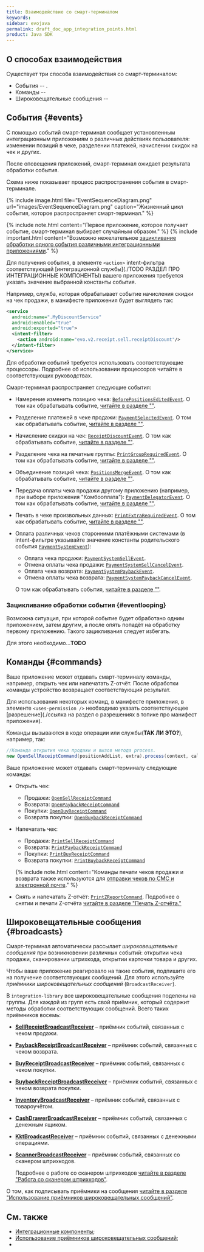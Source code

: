 ```yaml
---
title: Взаимодействие со смарт-терминалом
keywords:
sidebar: evojava
permalink: draft_doc_app_integration_points.html
product: Java SDK
---
```


## О способах взаимодействия

Существует три способа взаимодействия со смарт-терминалом:

* События -- .
* Команды --
* Широковещательные сообщения --

## События {#events}

С помощью событий смарт-терминал сообщает установленным интеграционным приложениям о различных действиях пользователя: изменении позиций в чеке, разделении платежей, начислении скидок на чек и других.

После оповещения приложений, смарт-терминал ожидает результата обработки события.

Схема ниже показывает процесс распространения события в смарт-терминале.

{% include image.html file="EventSequenceDiagram.png" url="images/EventSequenceDiagram.png" caption="Жизненный цикл события, которое распространяет смарт-терминал." %}

{% include note.html content="Первое приложение, которое получает событие, смарт-терминал выбирает случайным образом." %}
{% include important.html content="Возможно нежелательное [зацикливание обработки одного события различными интеграционными приложениями](./draft_doc_app_integration_points.html#eventlooping)." %}

Для получения события, в элементе `<action>` intent-фильтра соответствующей [интеграционной службы](./TODO РАЗДЕЛ ПРО ИНТЕГРАЦИОННЫЕ КОМПОНЕНТЫ) вашего приложения требуется указать значение выбранной константы события.

Например, служба, которая обрабатывает событие начисления скидки на чек продажи, в манифесте приложения будет выглядеть так:

```xml
<service
  android:name=".MyDiscountService"
  android:enabled="true"
  android:exported="true">
  <intent-filter>
    <action android:name="evo.v2.receipt.sell.receiptDiscount"/>
  </intent-filter>
</service>
```

Для обработки событий требуется использовать соответствующие процессоры. Подробнее об использовании процессоров читайте в соответствующих руководствах.

Смарт-терминал распространяет следующие события:

* Намерение изменить позицию чека: [`BeforePositionsEditedEvent`](./). О том как обрабатывать событие, [читайте в разделе ""](./).
* Разделение платежей в чеке продажи: [`PaymentSelectedEvent`](./). О том как обрабатывать событие, [читайте в разделе ""](./).
* Начисление скидки на чек: [`ReceiptDiscountEvent`](./). О том как обрабатывать событие, [читайте в разделе ""](./).
* Разделение чека на печатные группы: [`PrintGroupRequiredEvent`](./). О том как обрабатывать событие, [читайте в разделе ""](./).
* Объединение позиций чека: [`PositionsMergeEvent`](./). О том как обрабатывать событие, [читайте в разделе ""](./).
* Передача оплаты чека продажи другому приложению (например, при выборе приложения "Комбооплата"): [`PaymentDelegatorEvent`](./). О том как обрабатывать событие, [читайте в разделе ""](./).
* Печать в чеке произвольных данных: [`PrintExtraRequiredEvent`](./). О том как обрабатывать событие, [читайте в разделе ""](./).
* Оплата различных чеков сторонними платёжными системами (в intent-фильтре указывайте значение константы родительского события [`PaymentSystemEvent`](./)):

   * Оплата чека продажи: [`PaymentSystemSellEvent`](./).
   * Отмена оплаты чека продажи: [`PaymentSystemSellCancelEvent`](./).
   * Оплата чека возврата: [`PaymentSystemPaybackEvent`](./).
   * Отмена оплаты чека возврата: [`PaymentSystemPaybackCancelEvent`](./).

   О том как обрабатывать события, [читайте в разделе ""](./).

### Зацикливание обработки события {#eventlooping}

Возможна ситуация, при которой событие будет обработано одним приложением, затем другим, а после опять попадёт на обработку первому приложению. Такого зацикливания следует избегать.

Для этого необходимо...**TODO**

## Команды {#commands}

Ваше приложение может отдавать смарт-терминалу команды, например, открыть чек или напечатать Z-отчёт. После обработки команды устройство возвращает соответствующий результат.

Для использования некоторых команд, в манифесте приложения, в элементе `<uses-permission />` необходимо указать соответствующее [разрешение](./ссылка на раздел о разрешениях в топике про манифест приложения).

Команды вызываются в коде операции или службы(**ТАК ЛИ ЭТО?**), например, так:

```java
//Команда открытия чека продажи и вызов метода process.
new OpenSellReceiptCommand(positionAddList, extra).process(context, callback);
```

Ваше приложение может отдавать смарт-терминалу следующие команды:

* Открыть чек:

   * Продажи: [`OpenSellReceiptCommand`](./)
   * Возврата: [`OpenPaybackReceiptCommand`](./)
   * Покупки: [`OpenBuyReceiptCommand`](./)
   * Возврата покупки: [`OpenBuybackReceiptCommand`](./)

* Напечатать чек:

   * Продажи: [`PrintSellReceiptCommand`](./)
   * Возврата: [`PrintPaybackReceiptCommand`](./)
   * Покупки: [`PrintBuyReceiptCommand`](./)
   * Возврата покупки: [`PrintBuybackReceiptCommand`](./)

   {% include note.html content="Команды печати чеков продажи и возврата также используются для [отправки чеков по СМС и электронной почте](./doc_java_online_store_receipt.html)." %}

* Снять и напечатать Z-отчёт: [`PrintZReportCommand`](./). Подробнее о снятии и печати Z-отчёта [читайте в разделе "Печать Z-отчёта."](./doc_java_z_report.html)

## Широковещательные сообщения {#broadcasts}

Смарт-терминал автоматически рассылает *широковещательные сообщения* при возникновении различных событий: открытии чека продажи, сканировании штрихкода, открытии карточки товара и других.

Чтобы ваше приложение реагировало на такие события, подпишите его на получение соответствующих сообщений. Для этого используйте *приёмники широковещательных сообщений* (`BroadcastReceiver`).

В `integration-library` все широковещательные сообщения поделены на группы. Для каждой из групп есть свой приёмник, который содержит методы обработки соответствующих сообщений. Всего таких приёмников восемь:

* [**SellReceiptBroadcastReceiver**](./integration-library/ru/evotor/framework/core/action/broadcast/SellReceiptBroadcastReceiver.html) – приёмник событий, связанных с чеком продажи.
* [**PaybackReceiptBroadcastReceiver**](./integration-library/ru/evotor/framework/core/action/broadcast/PaybackReceiptBroadcastReceiver.html) – приёмник событий, связанных с чеком возврата.
* [**BuyReceiptBroadcastReceiver**](./integration-library/ru/evotor/framework/core/action/broadcast/BuyReceiptBroadcastReceiver.html) – приёмник событий, связанных с чеком покупки.
* [**BuybackReceiptBroadcastReceiver**](./integration-library/ru/evotor/framework/core/action/broadcast/BuybackReceiptBroadcastReceiver.html) – приёмник событий, связанных с чеком возврата покупки.
* [**InventoryBroadcastReceiver**](./integration-library/ru/evotor/framework/core/action/broadcast/InventoryBroadcastReceiver.html) – приёмник событий, связанных с товароучётом.
* [**CashDrawerBroadcastReceiver**](./integration-library/ru/evotor/framework/core/action/broadcast/CashDrawerBroadcastReceiver.html) – приёмник событий, связанных с денежным ящиком.
* [**KktBroadcastReceiver**](./integration-library/ru/evotor/framework/kkt/event/handler/receiver/KktBroadcastReceiver.html) – приёмник событий, связанных с денежными операциями.
* [**ScannerBroadcastReceiver**](./integration-library/ru/evotor/framework/core/action/broadcast/ScannerBroadcastReceiver.html) – приёмник событий, связанных со сканером штрихкодов.

  Подробнее о работе со сканером штрихкодов [читайте в разделе "Работа со сканером штрихкодов"](./doc_java_barcode_scanner.html).

О том, как подписывать приёмники на сообщения [читайте в разделе "Использование приёмников широковещательных сообщений"](./doc_java_broadcastreceiver.html).

## См. также

* [Интеграционные компоненты](./);
* [Использование приёмников широковещательных сообщений](./doc_java_broadcastreceiver.html);
*
